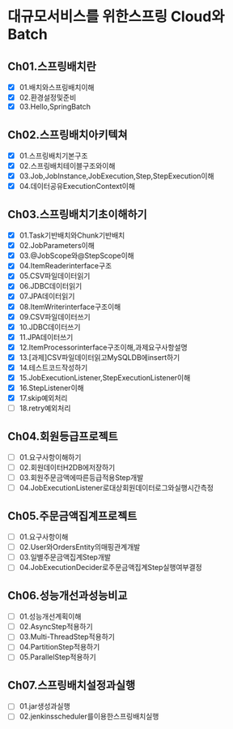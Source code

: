 # 대규모서비스를 위한스프링 Cloud와Batch


## Ch01.스프링배치란
- [X] 01.배치와스프링배치이해
- [X] 02.환경설정및준비
- [X] 03.Hello,SpringBatch
## Ch02.스프링배치아키텍쳐
- [X] 01.스프링배치기본구조
- [X] 02.스프링배치테이블구조와이해
- [X] 03.Job,JobInstance,JobExecution,Step,StepExecution이해
- [X] 04.데이터공유ExecutionContext이해
## Ch03.스프링배치기초이해하기
- [X] 01.Task기반배치와Chunk기반배치
- [X] 02.JobParameters이해
- [X] 03.@JobScope와@StepScope이해
- [X] 04.ItemReaderinterface구조
- [X] 05.CSV파일데이터읽기
- [X] 06.JDBC데이터읽기
- [X] 07.JPA데이터읽기
- [X] 08.ItemWriterinterface구조이해
- [X] 09.CSV파일데이터쓰기
- [X] 10.JDBC데이터쓰기
- [X] 11.JPA데이터쓰기
- [X] 12.ItemProcessorinterface구조이해,과제요구사항설명
- [X] 13.[과제]CSV파일데이터읽고MySQLDB에insert하기
- [X] 14.테스트코드작성하기
- [X] 15.JobExecutionListener,StepExecutionListener이해
- [X] 16.StepListener이해
- [X] 17.skip예외처리
- [ ] 18.retry예외처리

## Ch04.회원등급프로젝트
- [ ] 01.요구사항이해하기
- [ ] 02.회원데이터H2DB에저장하기
- [ ] 03.회원주문금액에따른등급적용Step개발
- [ ] 04.JobExecutionListener로대상회원데이터로그와실행시간측정
## Ch05.주문금액집계프로젝트
- [ ] 01.요구사항이해
- [ ] 02.User와OrdersEntity의매핑관계개발
- [ ] 03.일별주문금액집계Step개발
- [ ] 04.JobExecutionDecider로주문금액집계Step실행여부결정
## Ch06.성능개선과성능비교
- [ ] 01.성능개선계획이해
- [ ] 02.AsyncStep적용하기
- [ ] 03.Multi-ThreadStep적용하기
- [ ] 04.PartitionStep적용하기
- [ ] 05.ParallelStep적용하기
## Ch07.스프링배치설정과실행
- [ ] 01.jar생성과실행
- [ ] 02.jenkinsscheduler를이용한스프링배치실행
